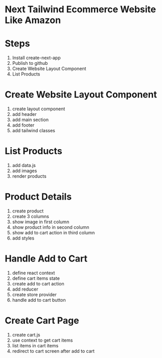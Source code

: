 # Next Tailwind Ecommerce Website Like Amazon


# Steps

1. Install create-next-app
2. Publish to github
3. Create Website Layout Component
4. List Products



# Create Website Layout Component
1. create layout component
2. add header
3. add main section
4. add footer
5. add tailwind classes

# List Products
1. add data.js
2. add images
3. render products

# Product Details
1. create product
2. create 3 columns
3. show image in first column
4. show product info in second column
5. show add to cart action in third column
6. add styles

# Handle Add to Cart 
1. define react context
2. define cart items state
3. create add to cart action
4. add reducer
5. create store provider
6. handle add to cart button

# Create Cart Page
1. create cart.js
2. use context to get cart items
3. list items in cart items
4. redirect to cart screen after add to cart